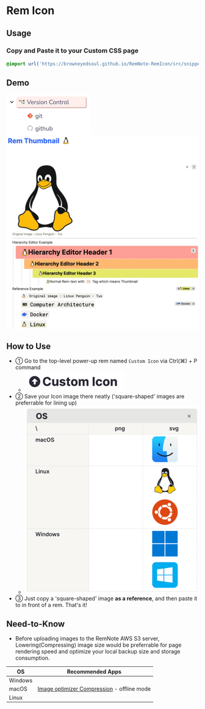 # Rem Icon

## Usage

### Copy and Paste it to your Custom CSS page
```css
@import url('https://browneyedsoul.github.io/RemNote-RemIcon/src/snippet.css')
```

## Demo
![Demo](https://raw.githubusercontent.com/browneyedsoul/RemNote-RemIcon/main/public/demo.png)
![Demo2](https://raw.githubusercontent.com/browneyedsoul/RemNote-RemIcon/main/public/demo2.webp)

## How to Use
- ① Go to the top-level power-up rem named `Custom Icon` via Ctrl(⌘) + P command
  - ![Demo3](https://raw.githubusercontent.com/browneyedsoul/RemNote-RemIcon/main/public/demo3.png)
- ② Save your Icon image there neatly ('square-shaped' images are preferrable for lining up)
  - ![Demo4](https://raw.githubusercontent.com/browneyedsoul/RemNote-RemIcon/main/public/demo4.png)
- ③ Just copy a 'square-shaped' image **as a reference**, and then paste it to in front of a rem. That's it!

## Need-to-Know
- Before uploading images to the RemNote AWS S3 server, Lowering(Compressing) image size would be preferrable for page rendering speed and optimize your local backup size and storage consumption.

|OS|Recommended Apps|
|---|---|
|Windows| |
|macOS| [Image optimizer Compression](https://apps.apple.com/us/app/image-optimizer-compression/id1450716465?mt=12) - offline mode|
|Linux| |